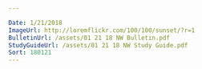 ```yaml
---

Date: 1/21/2018
ImageUrl: http://loremflickr.com/100/100/sunset/?r=1
BulletinUrl: /assets/01 21 18 NW Bulletin.pdf
StudyGuideUrl: /assets/01 21 18 NW Study Guide.pdf
Sort: 180121
---
```

	
